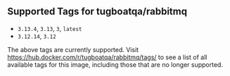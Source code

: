 ## Supported Tags for tugboatqa/rabbitmq

* `3.13.4`, `3.13`, `3`, `latest`
* `3.12.14`, `3.12`

The above tags are currently supported. Visit https://hub.docker.com/r/tugboatqa/rabbitmq/tags/ to see a list of all available tags for this image, including those that are no longer supported.
